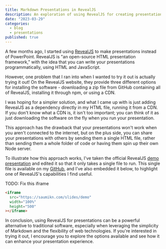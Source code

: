```yaml
---
title: Markdown Presentations in RevealJS
description: An exploration of using RevealJS for creating presentations with Markdown.
date: "2023-03-29"
categories:
  - blog
  - presentations
published: true
---
```


A few months ago, I started using [RevealJS](https://revealjs.com) to make presentations instead of PowerPoint. RevealJS is "an open-source HTML presentation framework," with the idea that you can write your presentations programmatically, using HTML and JavaScript.

However, one problem that I ran into when I wanted to try it out is actually trying it out! On the RevealJS website, they provide three different options for installing the software - downloading a zip file from GitHub containing all of RevealJS, installing it through npm, or using a CDN.

I was hoping for a simpler solution, and what I came up with is just adding RevealJS as a dependency directly in my HTML file, running it from a CDN. If you don't know what a CDN is, it isn't too important; you can think of it as just downloading the software on the fly when you run your presentation.

This approach has the drawback that your presentations won't work when you aren't connected to the internet, but on the plus side, you can share your presentations with others by sending them a single HTML file, rather than sending them a whole folder of code or having them spin up their own Node server.

To illustrate how this approach works, I've taken the official RevealJS [demo presentation](https://revealjs.com/?demo) and edited it so that it only takes a single file to run. This single file is available on my [GitHub](https://gist.github.com/saumikn/5e2b1cd4a8a58504a34cea9232f07028), and I've also embedded it below, to highlight one of RevealJS's capabilities I find useful.

<!-- wp:shortcode -->

TODO: Fix this iframe

```html
<iframe
  src="https://saumikn.com/slides/demo"
  width="100%"
  height="500"
></iframe>
```

<!-- /wp:shortcode -->

In conclusion, using RevealJS for presentations can be a powerful alternative to traditional software, especially when leveraging the simplicity of Markdown and the flexibility of web technologies. If you're interested in trying it out, I encourage you to explore the options available and see how it can enhance your presentation experience.
